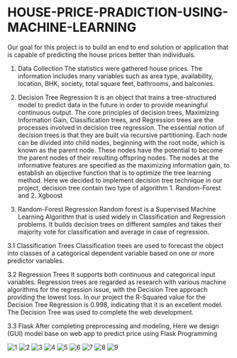 # HOUSE-PRICE-PRADICTION-USING-MACHINE-LEARNING
Our goal for this project is to build an end to end solution or application that is capable of predicting the house prices better than individuals.

1.	Data Collection
The statistics were gathered house prices. The information includes many variables such as area type, availability, location, BHK, society, total square feet, bathrooms, and balconies.

2.	Decision Tree Regression
It is an object that trains a tree-structured model to predict data in the future in order to provide meaningful continuous output. The core principles of decision trees, Maximizing Information Gain, Classification trees, and Regression trees are the processes involved in decision tree regression. The essential notion of decision trees is that they are built via recursive partitioning. Each node can be divided into child nodes, beginning with the root node, which is known as the parent node. These nodes have the potential to become the parent nodes of their resulting offspring nodes. The nodes at the informative features are specified as the maximizing information gain, to establish an objective function that is to optimize the tree learning method.
Here we decided to implement decision tree technique in our project, decision tree contain two type of algorithm 1. Random-Forest and 2. Xgboost

3.	Random-Forest Regression
Random forest is a Supervised Machine Learning Algorithm that is used widely in Classification and Regression problems. It builds decision trees on different samples and takes their majority vote for classification and average in case of regression.

3.1	Classification Trees
Classification trees are used to forecast the object into classes of a categorical dependent variable based on one or more predictor variables.
 
3.2	Regression Trees
It supports both continuous and categorical input variables. Regression trees are regarded as research with
various machine algorithms for the regression issue, with the Decision Tree approach providing the lowest loss. In our project the R-Squared value for the Decision Tree Regression is 0.998, indicating that it is an excellent model. The Decision Tree was used to complete the web development.

3.3	Flask
After completing preprocessing and modeling, Here we design (GUI) model base on web app to predict price using Flask Programming


![1](https://user-images.githubusercontent.com/74731969/178756252-573a44ae-24bb-486d-9388-a596de8f4722.jpg)
![2](https://user-images.githubusercontent.com/74731969/178756316-9e872802-6a45-47ee-b223-da09886ba68f.jpg)
![3](https://user-images.githubusercontent.com/74731969/178756332-5f7adb99-fc38-4f13-82d6-d43f615cf6e5.jpg)
![4](https://user-images.githubusercontent.com/74731969/178756339-2a6bedf3-dc63-420c-8c4b-9bfd44dc145c.jpg)
![5](https://user-images.githubusercontent.com/74731969/178756345-b2eb7047-8f38-4a2a-8f3e-492c8929b10d.jpg)
![6](https://user-images.githubusercontent.com/74731969/178756351-43b50fb6-4e10-430d-a896-60974bfcfd65.jpg)
![7](https://user-images.githubusercontent.com/74731969/178756356-a9782c2a-4d86-44e9-b50d-cf61d6b643cf.jpg)
![8](https://user-images.githubusercontent.com/74731969/178756363-d840b93a-5b3f-4467-a548-c9195344f1a0.jpg)
![9](https://user-images.githubusercontent.com/74731969/178756368-4ce1538e-ee5a-44e0-a0e3-3841145ba6a9.jpg)
